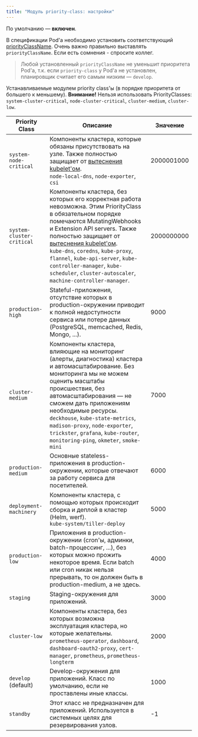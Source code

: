 ```yaml
---
title: "Модуль priority-class: настройки"
---
```


По умолчанию — **включен**.

В спецификации Pod'а необходимо установить соответствующий [priorityClassName](https://kubernetes.io/docs/concepts/configuration/pod-priority-preemption/#pod-priority).
Очень важно правильно выставлять `priorityClassName`. Если есть сомнения - спросите коллег.

> Любой установленный `priorityClassName` не уменьшит приоритета Pod'а, т.к. если `priority-class` у Pod'а не установлен, планировщик считает его самым низким — `develop`.

Устанавливаемые модулем priority class'ы (в порядке приоритета от большего к меньшему).
**Внимание!** Нельзя использовать PriorityClasses: `system-cluster-critical`, `node-cluster-critical`, `cluster-medium`, `cluster-low`.

| Priority Class            | Описание                                                                                                                                                            | Значение   |
|---------------------------|---------------------------------------------------------------------------------------------------------------------------------------------------------------------|------------|
| `system-node-critical`    | Компоненты кластера, которые обязаны присутствовать на узле. Также полностью защищает от [вытеснения kubelet'ом](https://kubernetes.io/docs/tasks/administer-cluster/out-of-resource/).<br>`node-local-dns`, `node-exporter`, `csi`                             | 2000001000 |
| `system-cluster-critical` | Компоненты кластера, без которых его корректная работа невозможна. Этим PriorityClass в обязательном порядке помечаются MutatingWebhooks и Extension API servers. Также полностью защищает от [вытеснения kubelet'ом](https://kubernetes.io/docs/tasks/administer-cluster/out-of-resource/).<br>`kube-dns`, `coredns`, `kube-proxy`, `flannel`, `kube-api-server`, `kube-controller-manager`, `kube-scheduler`, `cluster-autoscaler`, `machine-controller-manager`.                             | 2000000000 |
| `production-high`         | Stateful-приложения, отсутствие которых в production-окружении приводит к полной недоступности сервиса или потере данных (PostgreSQL, memcached, Redis, Mongo, ...). | 9000       |
| `cluster-medium`          | Компоненты кластера, влияющие на мониторинг (алерты, диагностика) кластера и автомасштабирование. Без мониторинга мы не можем оценить масштабы происшествия, без автомасштабирования — не сможем дать приложениям необходимые ресурсы.<br>`deckhouse`, `kube-state-metrics`, `madison-proxy`, `node-exporter`, `trickster`, `grafana`, `kube-router`, `monitoring-ping`, `okmeter`, `smoke-mini`                      | 7000       |
| `production-medium`       | Основные stateless-приложения в production-окружении, которые отвечают за работу сервиса для посетителей.                                                            | 6000       |
| `deployment-machinery`    | Компоненты кластера, с помощью которых происходит сборка и деплой в кластер (Helm, werf).<br>`kube-system/tiller-deploy`                                                                                 | 5000       |
| `production-low`          | Приложения в production-окружении (cron'ы, админки, batch-процессинг, ...), без которых можно прожить некоторое время. Если batch или cron никак нельзя прерывать, то он должен быть в production-medium, а не здесь.                                          | 4000       |
| `staging`                 | Staging-окружения для приложений.                                                                                                                                    | 3000       |
| `cluster-low`             | Компоненты кластера, без которых возможна эксплуатация кластера, но которые желательны. <br>`prometheus-operator`, `dashboard`, `dashboard-oauth2-proxy`, `cert-manager`, `prometheus`, `prometheus-longterm`                                                                              | 2000       |
| `develop` (default)       | Develop-окружения для приложений. Класс по умолчанию, если не проставлены иные классы.                                                                               | 1000       |
| `standby`                 | Этот класс не предназначен для приложений. Используется в системных целях для резервирования узлов.                                                                      | -1         |
